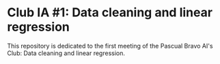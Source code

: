 # Club IA #1: Data cleaning and linear regression
This repository is dedicated to the first meeting of the Pascual Bravo AI's Club: Data cleaning and linear regression.
